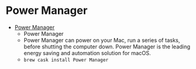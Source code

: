 # Power Manager
- [Power Manager](https://dssw.co.uk/powermanager/)
  -  Power Manager
  - Power Manager can power on your Mac, run a series of tasks, before shutting the computer down. Power Manager is the leading energy saving and automation solution for macOS.
  - `brew cask install Power Manager`
